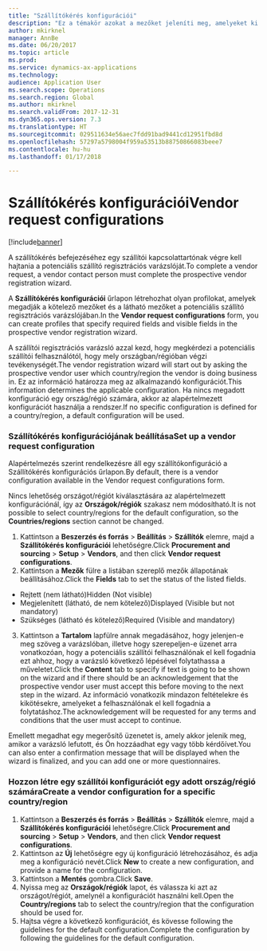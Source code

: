 ```yaml
---
title: "Szállítókérés konfigurációi"
description: "Ez a témakör azokat a mezőket jeleníti meg, amelyeket ki kell tölteni egy új szállítókérésben."
author: mkirknel
manager: AnnBe
ms.date: 06/20/2017
ms.topic: article
ms.prod: 
ms.service: dynamics-ax-applications
ms.technology: 
audience: Application User
ms.search.scope: Operations
ms.search.region: Global
ms.author: mkirknel
ms.search.validFrom: 2017-12-31
ms.dyn365.ops.version: 7.3
ms.translationtype: HT
ms.sourcegitcommit: 029511634e56aec7fdd91bad9441cd12951fbd8d
ms.openlocfilehash: 57297a5798004f959a53513b88750866083beee7
ms.contentlocale: hu-hu
ms.lasthandoff: 01/17/2018

---
```


# <a name="vendor-request-configurations"></a><span data-ttu-id="8524a-103">Szállítókérés konfigurációi</span><span class="sxs-lookup"><span data-stu-id="8524a-103">Vendor request configurations</span></span>
[!include[banner](../includes/banner.md)]

<span data-ttu-id="8524a-104">A szállítókérés befejezéséhez egy szállítói kapcsolattartónak végre kell hajtania a potenciális szállító regisztrációs varázslóját.</span><span class="sxs-lookup"><span data-stu-id="8524a-104">To complete a vendor request, a vendor contact person must complete the prospective vendor registration wizard.</span></span>

<span data-ttu-id="8524a-105">A **Szállítókérés konfigurációi** űrlapon létrehozhat olyan profilokat, amelyek megadják a kötelező mezőket és a látható mezőket a potenciális szállító regisztrációs varázslójában.</span><span class="sxs-lookup"><span data-stu-id="8524a-105">In the **Vendor request configurations** form, you can create profiles that specify required fields and visible fields in the prospective vendor registration wizard.</span></span>

<span data-ttu-id="8524a-106">A szállítói regisztrációs varázsló azzal kezd, hogy megkérdezi a potenciális szállítói felhasználótól, hogy mely országban/régióban végzi tevékenységét.</span><span class="sxs-lookup"><span data-stu-id="8524a-106">The vendor registration wizard will start out by asking the prospective vendor user which country/region the vendor is doing business in.</span></span> <span data-ttu-id="8524a-107">Ez az információ határozza meg az alkalmazandó konfigurációt.</span><span class="sxs-lookup"><span data-stu-id="8524a-107">This information determines the applicable configuration.</span></span> <span data-ttu-id="8524a-108">Ha nincs megadott konfiguráció egy ország/régió számára, akkor az alapértelmezett konfigurációt használja a rendszer.</span><span class="sxs-lookup"><span data-stu-id="8524a-108">If no specific configuration is defined for a country/region, a default configuration will be used.</span></span>

### <a name="set-up-a-vendor-request-configuration"></a><span data-ttu-id="8524a-109">Szállítókérés konfigurációjának beállítása</span><span class="sxs-lookup"><span data-stu-id="8524a-109">Set up a vendor request configuration</span></span>

<span data-ttu-id="8524a-110">Alapértelmezés szerint rendelkezésre áll egy szállítókonfiguráció a Szállítókérés konfigurációs űrlapon.</span><span class="sxs-lookup"><span data-stu-id="8524a-110">By default, there is a vendor configuration available in the Vendor request configurations form.</span></span>

<span data-ttu-id="8524a-111">Nincs lehetőség országot/régiót kiválasztására az alapértelmezett konfigurációnál, így az **Országok/régiók** szakasz nem módosítható.</span><span class="sxs-lookup"><span data-stu-id="8524a-111">It is not possible to select country/regions for the default configuration, so the **Countries/regions** section cannot be changed.</span></span>

1.  <span data-ttu-id="8524a-112">Kattintson a **Beszerzés és forrás** > **Beállítás** > **Szállítók** elemre, majd a **Szállítókérés konfigurációi** lehetőségre.</span><span class="sxs-lookup"><span data-stu-id="8524a-112">Click **Procurement and sourcing** > **Setup** > **Vendors**, and then click **Vendor request configurations**.</span></span>
2.  <span data-ttu-id="8524a-113">Kattintson a **Mezők** fülre a listában szereplő mezők állapotának beállításához.</span><span class="sxs-lookup"><span data-stu-id="8524a-113">Click the **Fields** tab to set the status of the listed fields.</span></span>
-   <span data-ttu-id="8524a-114">Rejtett (nem látható)</span><span class="sxs-lookup"><span data-stu-id="8524a-114">Hidden (Not visible)</span></span>
-   <span data-ttu-id="8524a-115">Megjelenített (látható, de nem kötelező)</span><span class="sxs-lookup"><span data-stu-id="8524a-115">Displayed (Visible but not mandatory)</span></span>
-   <span data-ttu-id="8524a-116">Szükséges (látható és kötelező)</span><span class="sxs-lookup"><span data-stu-id="8524a-116">Required (Visible and mandatory)</span></span>
3.  <span data-ttu-id="8524a-117">Kattintson a **Tartalom** lapfülre annak megadásához, hogy jelenjen-e meg szöveg a varázslóban, illetve hogy szerepeljen-e üzenet arra vonatkozóan, hogy a potenciális szállítói felhasználónak el kell fogadnia ezt ahhoz, hogy a varázsló következő lépésével folytathassa a műveletet.</span><span class="sxs-lookup"><span data-stu-id="8524a-117">Click the **Content** tab to specify if text is going to be shown on the wizard and if there should be an acknowledgement that the prospective vendor user must accept this before moving to the next step in the wizard.</span></span> <span data-ttu-id="8524a-118">Az információ vonatkozik mindazon feltételekre és kikötésekre, amelyeket a felhasználónak el kell fogadnia a folytatáshoz.</span><span class="sxs-lookup"><span data-stu-id="8524a-118">The acknowledgement will be requested for any terms and conditions that the user must accept to continue.</span></span>

<span data-ttu-id="8524a-119">Emellett megadhat egy megerősítő üzenetet is, amely akkor jelenik meg, amikor a varázsló lefutott, és Ön hozzáadhat egy vagy több kérdőívet.</span><span class="sxs-lookup"><span data-stu-id="8524a-119">You can also enter a confirmation message that will be displayed when the wizard is finalized, and you can add one or more questionnaires.</span></span>

### <a name="create-a-vendor-configuration-for-a-specific-countryregion"></a><span data-ttu-id="8524a-120">Hozzon létre egy szállítói konfigurációt egy adott ország/régió számára</span><span class="sxs-lookup"><span data-stu-id="8524a-120">Create a vendor configuration for a specific country/region</span></span>
1.  <span data-ttu-id="8524a-121">Kattintson a **Beszerzés és forrás** > **Beállítás** > **Szállítók** elemre, majd a **Szállítókérés konfigurációi** lehetőségre.</span><span class="sxs-lookup"><span data-stu-id="8524a-121">Click **Procurement and sourcing** > **Setup** > **Vendors**, and then click **Vendor request configurations**.</span></span>
2.  <span data-ttu-id="8524a-122">Kattintson az **Új** lehetőségre egy új konfiguráció létrehozásához, és adja meg a konfiguráció nevét.</span><span class="sxs-lookup"><span data-stu-id="8524a-122">Click **New** to create a new configuration, and provide a name for the configuration.</span></span>
3.  <span data-ttu-id="8524a-123">Kattintson a **Mentés** gombra.</span><span class="sxs-lookup"><span data-stu-id="8524a-123">Click **Save**.</span></span>
4.  <span data-ttu-id="8524a-124">Nyissa meg az **Országok/régiók** lapot, és válassza ki azt az országot/régiót, amelynél a konfigurációt használni kell.</span><span class="sxs-lookup"><span data-stu-id="8524a-124">Open the **Country/regions** tab to select the country/region that the configuration should be used for.</span></span>
5.  <span data-ttu-id="8524a-125">Hajtsa végre a következő konfigurációt, és kövesse following the guidelines for the default configuration.</span><span class="sxs-lookup"><span data-stu-id="8524a-125">Complete the configuration by following the guidelines for the default configuration.</span></span>


